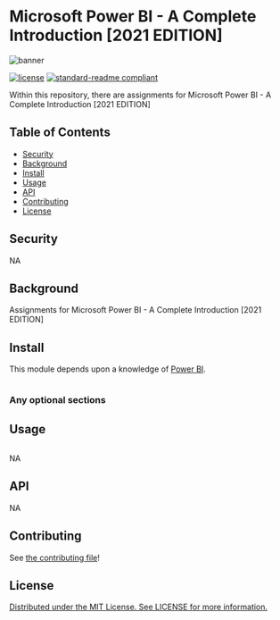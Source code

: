 # Microsoft Power BI - A Complete Introduction [2021 EDITION]

![banner](https://neoquant.com/wp-content/uploads/2017/03/Power-BI-Header.jpg)

<!-- 
![badge]()
[badge]()
-->
[![license](https://img.shields.io/github/license/:user/:repo.svg)](LICENSE)
[![standard-readme compliant](https://img.shields.io/badge/readme%20style-standard-brightgreen.svg?style=flat-square)](https://github.com/RichardLitt/standard-readme)

Within this repository, there are assignments for Microsoft Power BI - A Complete Introduction [2021 EDITION]

## Table of Contents

- [Security](#security)
- [Background](#background)
- [Install](#install)
- [Usage](#usage)
- [API](#api)
- [Contributing](#contributing)
- [License](#license)

## Security

NA

## Background

Assignments for Microsoft Power BI - A Complete Introduction [2021 EDITION]

## Install

This module depends upon a knowledge of [Power BI]().

```
```

### Any optional sections

## Usage

```
```

NA

## API

NA

## Contributing

See [the contributing file](CONTRIBUTING.md)!


## License

[Distributed under the MIT License. See LICENSE for more information.](../LICENSE)
